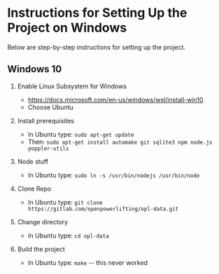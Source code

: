 # Instructions for Setting Up the Project on Windows

Below are step-by-step instructions for setting up the project.

## Windows 10
1. Enable Linux Subsystem for Windows

   - https://docs.microsoft.com/en-us/windows/wsl/install-win10
   - Choose Ubuntu

2. Install prerequisites

   - In Ubuntu type: `sudo apt-get update`
   - Then: `sudo apt-get install automake git sqlite3 npm node.js poppler-utils`

3. Node stuff

   - In Ubuntu type: `sudo ln -s /usr/bin/nodejs /usr/bin/node`

4. Clone Repo

   - In Ubuntu type: `git clone https://gitlab.com/openpowerlifting/opl-data.git`

5. Change directory

   - In Ubuntu type: `cd opl-data`

6. Build the project

   - In Ubuntu type: `make` -- this never worked
